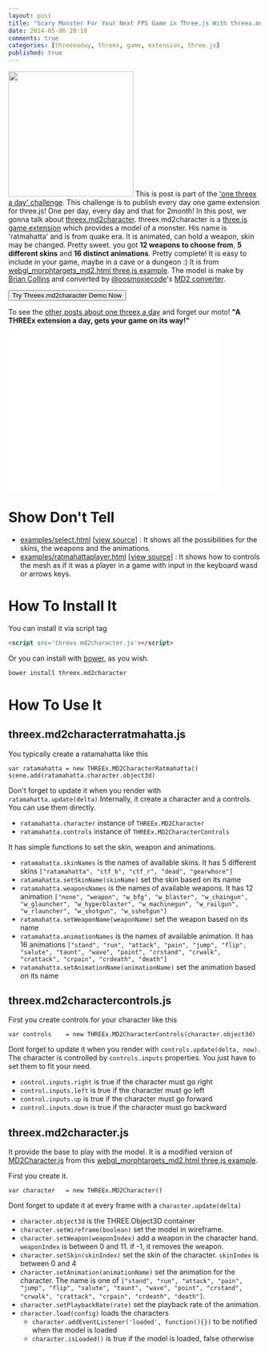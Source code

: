 ```yaml
---
layout: post
title: "Scary Monster For Your Next FPS Game in Three.js With threex.md2character"
date: 2014-05-06 20:19
comments: true
categories: [threexaday, threex, game, extension, three.js]
published: true
---
```


<a href='http://jeromeetienne.github.io/threex.md2character/examples/select.html' target='_blank'><img class="right" src="https://raw.githubusercontent.com/jeromeetienne/threex.md2character/master/examples/images/screenshot-threex-md2character-512x512.jpg" width="250" height="250"></a>
This is post is part of the ['one threex a day' challenge](/blog/2014/04/22/one-threex-a-day-gets-your-game-on-its-way-a-challenge/). 
This challenge is to publish every day one game extension for three.js!
One per day, every day and that for 2month!
In this post, we gonna talk about 
[threex.md2character](http://www.threejsgames.com/extensions/#threex.md2character).
threex.md2character is a 
[three.js game extension](http://www.threejsgames.com/extensions/)
which provides a model of a monster. 
His name is 'ratmahatta' and is from quake era.
It is animated, can hold a weapon, skin may be changed. Pretty sweet.
you got **12 weapons to choose from**, **5 different skins** and **16 distinct animations**. Pretty complete!
It is easy to include in your game, maybe in a cave or a dungeon :)
It is from 
[webgl_morphtargets_md2.html three.js example](http://threejs.org/examples/webgl_morphtargets_md2.html). 
The model is make by
[Brian Collins](http://planetquake.gamespy.com/View.php?view=Quake2.Detail&id=368) and converted by
[@oosmoxiecode](https://twitter.com/#!/oosmoxiecode)'s 
[MD2 converter](http://oos.moxiecode.com/blog/2012/01/md2-to-json-converter/).

<a href='http://jeromeetienne.github.io/threex.md2character/examples/select.html' target='_blank'><input type="button" value='Try Threex.md2character Demo Now' /></a>

To see the [other posts about one threex a day](/blog/categories/threexaday/) and forget our moto!
**"A THREEx extension a day, gets your game on its way!"**

<!-- more -->

<iframe width="420" height="315" src="//www.youtube.com/embed/zOqxsorcyQk" frameborder="0" allowfullscreen></iframe>

Show Don't Tell
===============
* [examples/select.html](http://jeromeetienne.github.io/threex.md2character/examples/select.html)
\[[view source](https://github.com/jeromeetienne/threex.md2character/blob/master/examples/select.html)\] :
It shows all the possibilities for the skins, the weapons and the animations.
* [examples/ratmahattaplayer.html](http://jeromeetienne.github.io/threex.md2character/examples/ratmahattaplayer.html)
\[[view source](https://github.com/jeromeetienne/threex.md2character/blob/master/examples/ratmahattaplayer.html)\] :
It shows how to controls the mesh as if it was a player in a game with input
in the keyboard wasd or arrows keys.

How To Install It
=================

You can install it via script tag

```html
<script src='threex.md2character.js'></script>
```

Or you can install with [bower](http://bower.io/), as you wish.

```bash
bower install threex.md2character
```

How To Use It
=============

## threex.md2characterratmahatta.js

You typically create a ratamahatta like this

```
var ratamahatta = new THREEx.MD2CharacterRatmahatta()
scene.add(ratamahatta.character.object3d)
```

Don't forget to update it when you render with ```ratamahatta.update(delta)```.Internally, it create a character and a controls. You can use them directly.
* ```ratamahatta.character``` instance of ```THREEx.MD2Character```
* ```ratamahatta.controls``` instance of ```THREEx.MD2CharacterControls```

It has simple functions to set the skin, weapon and animations.

* ```ratamahatta.skinNames``` is the names of available skins. It has 5 different skins ```["ratamahatta", "ctf_b", "ctf_r", "dead", "gearwhore"]```
* ```ratamahatta.setSkinName(skinName)``` set the skin based on its name
* ```ratamahatta.weaponsNames``` is the names of available weapons. It has 12 animation ```["none", "weapon", "w_bfg", "w_blaster", "w_chaingun", "w_glauncher", "w_hyperblaster", "w_machinegun", "w_railgun", "w_rlauncher", "w_shotgun", "w_sshotgun"]``` 
* ```ratamahatta.setWeaponName(weaponName)``` set the weapon based on its name
* ```ratamahatta.animationNames``` is the names of available animation. It has 16 animations ```["stand", "run", "attack", "pain", "jump", "flip", "salute", "taunt", "wave", "point", "crstand", "crwalk", "crattack", "crpain", "crdeath", "death"]``` 
* ```ratamahatta.setAnimationName(animationName)``` set the animation based on its name


## threex.md2charactercontrols.js

First you create controls for your character like this

```
var controls    = new THREEx.MD2CharacterControls(character.object3d)
```

Dont forget to update it when you render with ```controls.update(delta, now)```. The character is controlled by ```controls.inputs``` properties. You just have to set them to fit your need.

* ```control.inputs.right``` is true if the character must go right
* ```control.inputs.left``` is true if the character must go left
* ```control.inputs.up``` is true if the character must go forward
* ```control.inputs.down``` is true if the character must go backward


## threex.md2character.js

It provide the base to play with the model.
It is a modified version of 
[MD2Character.js](https://github.com/mrdoob/three.js/blob/master/examples/js/MD2Character.js)
from this [webgl_morphtargets_md2.html three.js example](http://threejs.org/examples/webgl_morphtargets_md2.html). 

First you create it. 
```
var character   = new THREEx.MD2Character()
```

Dont forget to update it at every frame with a ```character.update(delta)```

* ```character.object3d``` is the THREE.Object3D container
* ```character.setWireframe(boolean)``` set the model in wireframe.
* ```character.setWeapon(weaponIndex)``` add a weapon in the character hand. ```weaponIndex``` is between 0 and 11. if -1, it removes the weapon.
* ```character.setSkin(skinIndex)``` set the skin of the character. ```skinIndex``` is between 0 and 4
* ```character.setAnimation(animationName)``` set the animation for the character. The name is one of ```["stand", "run", "attack", "pain", "jump", "flip", "salute", "taunt", "wave", "point", "crstand", "crwalk", "crattack", "crpain", "crdeath", "death"]```.
* ```character.setPlaybackRate(rate)``` set the playback rate of the animation.
* ```character.load(config)``` loads the characters
  * ```character.addEventListener('loaded', function(){})``` to be notified when the model is loaded
  * ```character.isLoaded()``` is true if the model is loaded, false otherwise


